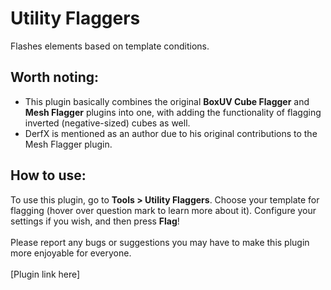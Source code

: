 # Utility Flaggers
Flashes elements based on template conditions.
## Worth noting:
- This plugin basically combines the original <b>BoxUV Cube Flagger</b> and <b>Mesh Flagger</b> plugins into one, with adding the functionality of flagging inverted (negative-sized) cubes as well.
- DerfX is mentioned as an author due to his original contributions to the Mesh Flagger plugin.
## How to use:
To use this plugin, go to <b>Tools > Utility Flaggers</b>. Choose your template for flagging (hover over question mark to learn more about it). Configure your settings if you wish, and then press <b>Flag</b>!
<br>
<br>
Please report any bugs or suggestions you may have to make this plugin more enjoyable for everyone.
<br>
<br>
[Plugin link here]
